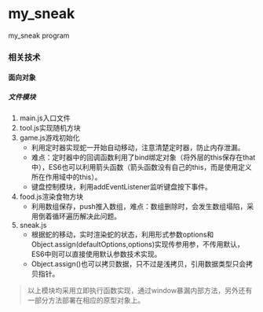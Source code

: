# my_sneak
my_sneak program
### 相关技术
#### 面向对象
##### 文件模块
1. main.js入口文件
2. tool.js实现随机方块
3. game.js游戏初始化
   - 利用定时器实现蛇一开始自动移动，注意清楚定时器，防止内存泄漏。
   - 难点：定时器中的回调函数利用了bind绑定对象（将外层的this保存在that中），ES6也可以利用箭头函数（箭头函数没有自己的this，而是使用定义所在作用域中的this）。
   - 键盘控制模块，利用addEventListener监听键盘按下事件。
4. food.js渲染食物方块
   - 利用数组保存，push推入数组，难点：数组删除时，会发生数组塌陷，采用倒着循环遍历解决此问题。
5. sneak.js
   - 根据蛇的移动，实时渲染蛇的状态，利用形式参数options和Object.assign(defaultOptions,options)实现传参用参，不传用默认，ES6中则可以直接使用默认参数技术实现。
   - Object.assign()也可以拷贝数据，只不过是浅拷贝，引用数据类型只会拷贝指针。

> 以上模块均采用立即执行函数实现，通过window暴漏内部方法，另外还有一部分方法部署在相应的原型对象上。
